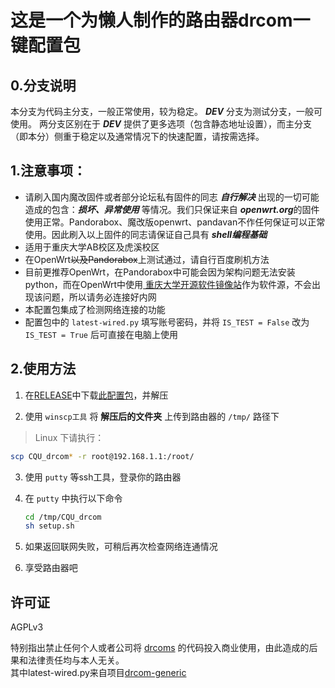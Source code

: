 # 这是一个为懒人制作的路由器drcom一键配置包
## 0.分支说明
本分支为代码主分支，一般正常使用，较为稳定。
***DEV*** 分支为测试分支，一般可使用。
两分支区别在于 ***DEV*** 提供了更多选项（包含静态地址设置），而主分支（即本分）侧重于稳定以及通常情况下的快速配置，请按需选择。

## 1.注意事项：
- 请刷入国内魔改固件或者部分论坛私有固件的同志 ***自行解决*** 出现的一切可能造成的包含：***损坏、异常使用*** 等情况。我们只保证来自 ***openwrt.org***的固件使用正常。Pandorabox、魔改版openwrt、pandavan不作任何保证可以正常使用。因此刷入以上固件的同志请保证自己具有 ***shell编程基础***
- 适用于重庆大学AB校区及虎溪校区
- 在OpenWrt<s>以及Pandorabox</s>上测试通过，请自行百度刷机方法
- 目前更推荐OpenWrt，在Pandorabox中可能会因为架构问题无法安装python，而在OpenWrt中使用[ 重庆大学开源软件镜像站](http://mirrors.cqu.edu.cn/openwrt/)作为软件源，不会出现该问题，所以请务必连接好内网
- 本配置包集成了检测网络连接的功能
- 配置包中的 `latest-wired.py` 填写账号密码，并将 `IS_TEST = False` 改为 `IS_TEST = True` 后可直接在电脑上使用

## 2.使用方法

1. 在[RELEASE](https://github.com/purefkh/release)中下载[此配置包](https://github.com/purefkh/CQU_drcom/archive/v1.1.zip)，并解压

2. 使用 `winscp工具` 将 __解压后的文件夹__ 上传到路由器的 `/tmp/` 路径下
> Linux 下请执行：
```bash
scp CQU_drcom* -r root@192.168.1.1:/root/
```

3. 使用 `putty` 等ssh工具，登录你的路由器

4. 在 `putty` 中执行以下命令

   ``` bash
   cd /tmp/CQU_drcom
   sh setup.sh
   ```

5. 如果返回联网失败，可稍后再次检查网络连通情况
6. 享受路由器吧

## 许可证

AGPLv3

特别指出禁止任何个人或者公司将 [drcoms](http://github.com/drcoms/) 的代码投入商业使用，由此造成的后果和法律责任均与本人无关。
</br>
其中latest-wired.py来自项目[drcom-generic](https://github.com/drcoms/drcom-generic)
